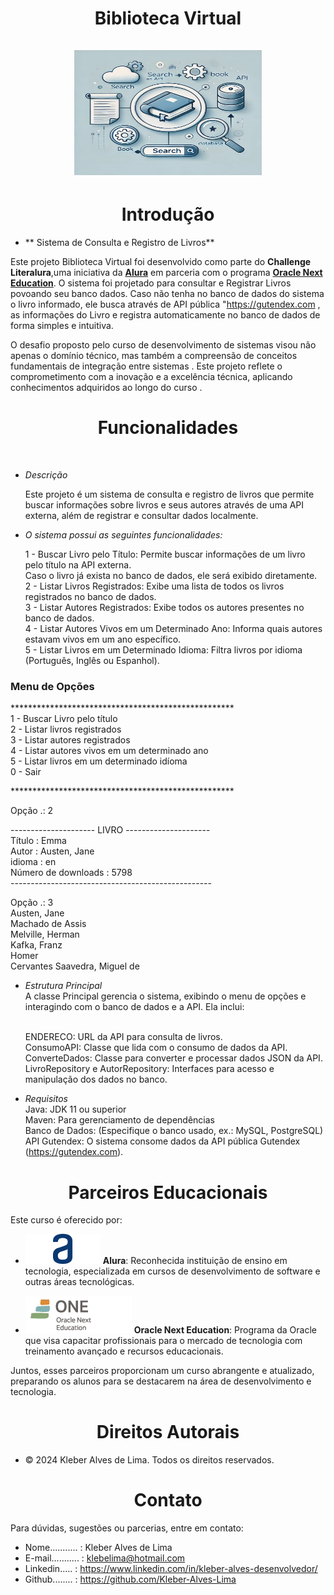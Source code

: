 <div align="center">
  <h1 align="center">
 Biblioteca Virtual
    <br />
    <br />
    <a href="Cadeado">
      <img src="src/main/java/br/com/alura/Livros/Assets/ImagemSistema.png" alt="Imagem Ilustrando o Back-Endo do Sistema"  width="300" height="200">
     </a>
  </h1>
</div>
<h1 align="center"> Introdução </h1>

- ** Sistema de Consulta e Registro de Livros**

Este projeto Biblioteca Virtual  foi desenvolvido como parte do **Challenge Literalura**,uma iniciativa da [**Alura**](https://www.alura.com.br/) em parceria com o programa [**Oracle Next Education**](https://www.oracle.com/br/education/oracle-next-education/). O sistema foi projetado para  consultar e Registrar Livros povoando seu banco dados. Caso não tenha no banco de dados do sistema o livro informado, ele busca através de API pública "https://gutendex.com , as informações do Livro e registra automaticamente no banco de dados de forma simples e intuitiva. 

O desafio proposto pelo curso de desenvolvimento de sistemas visou não apenas o domínio técnico, mas também a compreensão de conceitos fundamentais de integração entre sistemas . Este projeto reflete o comprometimento com a inovação e a excelência técnica, aplicando conhecimentos adquiridos ao longo do curso . 

<h1 align="center"> Funcionalidades </h1><br>

- *Descrição* <br>

   Este projeto é um sistema de consulta e registro de livros que permite buscar informações sobre livros e seus autores através de uma API externa, além de registrar e consultar dados 
   localmente. <br>

- *O sistema possui as seguintes funcionalidades:*<br>

   1 - Buscar Livro pelo Título: Permite buscar informações de um livro pelo título na API externa.<br>
        Caso o livro já exista no banco de dados, ele será exibido diretamente.<br>
   2 - Listar Livros Registrados: Exibe uma lista de todos os livros registrados no banco de dados.<br>
   3 - Listar Autores Registrados: Exibe todos os autores presentes no banco de dados.<br>
   4 - Listar Autores Vivos em um Determinado Ano: Informa quais autores estavam vivos em um ano específico.<br>
   5 - Listar Livros em um Determinado Idioma: Filtra livros por idioma (Português, Inglês ou Espanhol).<br>


<h3>Menu de Opções</h3>

***************************************************<br>
1  - Buscar Livro pelo título<br>
2  - Listar livros registrados<br>
3  - Listar autores registrados<br>
4  - Listar autores vivos em um determinado ano<br>
5  - Listar livros em um determinado idíoma<br>
0 - Sair<br>

***************************************************<br>

Opção .: 2<br>

--------------------- LIVRO ---------------------<br>
Título              : Emma<br>
Autor               : Austen, Jane<br>
idioma              : en<br>
Número de downloads : 5798<br>
--------------------------------------------------<br>

Opção .: 3<br>
Austen, Jane<br>
Machado de Assis<br>
Melville, Herman<br>
Kafka, Franz<br>
Homer<br>
Cervantes Saavedra, Miguel de<br>

- *Estrutura Principal*<br>
  A classe Principal gerencia o sistema, exibindo o menu de opções e interagindo com o banco de dados e a API. Ela inclui:<br><br>

  ENDERECO: URL da API para consulta de livros.<br>
  ConsumoAPI: Classe que lida com o consumo de dados da API.<br>
  ConverteDados: Classe para converter e processar dados JSON da API.<br>
  LivroRepository e AutorRepository: Interfaces para acesso e manipulação dos dados no banco.<br>




- *Requisitos*<br>
  Java: JDK 11 ou superior <br>
  Maven: Para gerenciamento de dependências<br>
  Banco de Dados: (Especifique o banco usado, ex.: MySQL, PostgreSQL)<br>
  API Gutendex: O sistema consome dados da API pública Gutendex (https://gutendex.com).<br>


<h1 align="center"> Parceiros Educacionais</h1>

Este curso é oferecido por:   
 
- <img class="imagem" src="src/main/java/br/com/alura/Livros/Assets/Logo Alura.png" alt="logo Alura" >          **Alura**: Reconhecida instituição de ensino em tecnologia, especializada em cursos de desenvolvimento de software e outras áreas tecnológicas.
  
- <img class="imagem" src="src/main/java/br/com/alura/Livros/Assets/logo one.webp"  alt="logo Alura" >  **Oracle Next Education**: Programa da Oracle que visa capacitar profissionais para o mercado de tecnologia com treinamento avançado e recursos educacionais.

Juntos, esses parceiros proporcionam um curso abrangente e atualizado, preparando os alunos para se destacarem na área de desenvolvimento e tecnologia.

<h1 align="center"> Direitos Autorais</h1>

- ©  2024 Kleber Alves de Lima. Todos os direitos reservados.

<h1 align="center"> Contato</h1>

Para dúvidas, sugestões ou parcerias, entre em contato:

- Nome........... : Kleber Alves de Lima
- E-mail........... : klebelima@hotmail.com
- Linkedin..... : https://www.linkedin.com/in/kleber-alves-desenvolvedor/
- Github........ : https://github.com/Kleber-Alves-Lima

